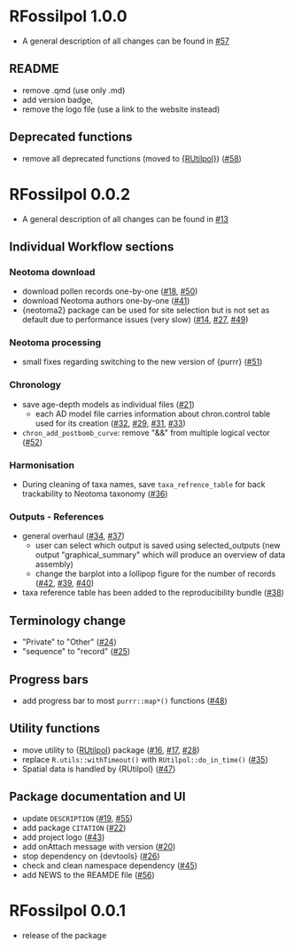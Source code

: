 # RFossilpol 1.0.0

- A general description of all changes can be found in [#57](https://github.com/HOPE-UIB-BIO/R-Fossilpol-package/pull/57)

## README

- remove .qmd (use only .md)
- add version badge,
- remove the logo file (use a link to the website instead)

## Deprecated functions

- remove all deprecated functions (moved to [{RUtilpol}](https://github.com/HOPE-UIB-BIO/R-Utilpol-package)) ([#58](https://github.com/HOPE-UIB-BIO/R-Fossilpol-package/pull/58))

# RFossilpol 0.0.2

- A general description of all changes can be found in [#13](https://github.com/HOPE-UIB-BIO/R-Fossilpol-package/pull/13)

## Individual Workflow sections

### Neotoma download

- download pollen records one-by-one ([#18](https://github.com/HOPE-UIB-BIO/R-Fossilpol-package/pull/18), [#50](https://github.com/HOPE-UIB-BIO/R-Fossilpol-package/pull/50))
- download Neotoma authors one-by-one ([#41](https://github.com/HOPE-UIB-BIO/R-Fossilpol-package/pull/41))
- {neotoma2} package can be used for site selection but is not set as default due to performance issues (very slow) ([#14](https://github.com/HOPE-UIB-BIO/R-Fossilpol-package/pull/14), [#27](https://github.com/HOPE-UIB-BIO/R-Fossilpol-package/pull/27), [#49](https://github.com/HOPE-UIB-BIO/R-Fossilpol-package/pull/49))

### Neotoma processing

- small fixes regarding switching to the new version of {purrr} ([#51](https://github.com/HOPE-UIB-BIO/R-Fossilpol-package/pull/51))

### Chronology

- save age-depth models as individual files ([#21](https://github.com/HOPE-UIB-BIO/R-Fossilpol-package/pull/21))
  - each AD model file carries information about chron.control table used for its creation ([#32](https://github.com/HOPE-UIB-BIO/R-Fossilpol-package/pull/32), [#29](https://github.com/HOPE-UIB-BIO/R-Fossilpol-package/pull/29), [#31](https://github.com/HOPE-UIB-BIO/R-Fossilpol-package/pull/31), [#33](https://github.com/HOPE-UIB-BIO/R-Fossilpol-package/pull/33))
- `chron_add_postbomb_curve`: remove "&&" from multiple logical vector ([#52](https://github.com/HOPE-UIB-BIO/R-Fossilpol-package/pull/52))

### Harmonisation

- During cleaning of taxa names,  save `taxa_refrence_table` for back trackability to Neotoma taxonomy ([#36](https://github.com/HOPE-UIB-BIO/R-Fossilpol-package/pull/36))

### Outputs - References

- general overhaul ([#34](https://github.com/HOPE-UIB-BIO/R-Fossilpol-package/pull/34), [#37](https://github.com/HOPE-UIB-BIO/R-Fossilpol-package/pull/37))
  - user can select which output is saved using selected_outputs (new output "graphical_summary" which will produce an overview of data assembly)
  - change the barplot into a lollipop figure for the number of records ([#42](https://github.com/HOPE-UIB-BIO/R-Fossilpol-package/pull/42), [#39](https://github.com/HOPE-UIB-BIO/R-Fossilpol-package/pull/39), [#40](https://github.com/HOPE-UIB-BIO/R-Fossilpol-package/pull/40))
- taxa reference table has been added to the reproducibility bundle ([#38](https://github.com/HOPE-UIB-BIO/R-Fossilpol-package/pull/38))

## Terminology change

- "Private" to "Other" ([#24](https://github.com/HOPE-UIB-BIO/R-Fossilpol-package/pull/24))
- "sequence" to "record" ([#25](https://github.com/HOPE-UIB-BIO/R-Fossilpol-package/pull/25))

## Progress bars

- add progress bar to most `purrr::map*()` functions ([#48](https://github.com/HOPE-UIB-BIO/R-Fossilpol-package/pull/48))

## Utility functions

- move utility to {[RUtilpol](https://github.com/HOPE-UIB-BIO/R-Utilpol-package)} package ([#16](https://github.com/HOPE-UIB-BIO/R-Fossilpol-package/pull/16), [#17](https://github.com/HOPE-UIB-BIO/R-Fossilpol-package/pull/17), [#28](https://github.com/HOPE-UIB-BIO/R-Fossilpol-package/pull/28))
- replace `R.utils::withTimeout()` with `RUtilpol::do_in_time()` ([#35](https://github.com/HOPE-UIB-BIO/R-Fossilpol-package/pull/35))
- Spatial data is handled by {RUtilpol} ([#47](https://github.com/HOPE-UIB-BIO/R-Fossilpol-package/pull/47))

## Package documentation and UI

- update `DESCRIPTION` ([#19](https://github.com/HOPE-UIB-BIO/R-Fossilpol-package/pull/19), [#55](https://github.com/HOPE-UIB-BIO/R-Fossilpol-package/pull/55))
- add package `CITATION` ([#22](https://github.com/HOPE-UIB-BIO/R-Fossilpol-package/pull/22))
- add project logo ([#43](https://github.com/HOPE-UIB-BIO/R-Fossilpol-package/pull/43))
- add onAttach message with version ([#20](https://github.com/HOPE-UIB-BIO/R-Fossilpol-package/pull/20))
- stop dependency on {devtools} ([#26](https://github.com/HOPE-UIB-BIO/R-Fossilpol-package/pull/26))
- check and clean namespace dependency ([#45](https://github.com/HOPE-UIB-BIO/R-Fossilpol-package/pull/45))
- add NEWS to the REAMDE file ([#56](https://github.com/HOPE-UIB-BIO/R-Fossilpol-package/pull/56))


# RFossilpol 0.0.1

- release of the package
